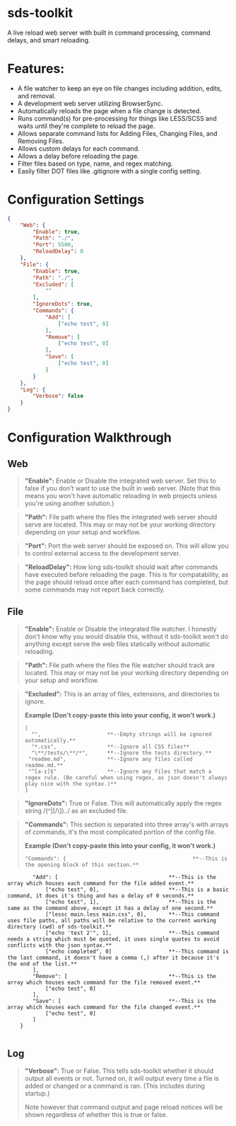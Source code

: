 # sds-toolkit

A live reload web server with built in command processing, command delays, and smart reloading.

# Features:

 - A file watcher to keep an eye on file changes including addition, edits, and removal.
 - A development web server utilizing BrowserSync.
 - Automatically reloads the page when a file change is detected.
 - Runs command(s) for pre-processing for things like LESS/SCSS and waits until they're complete to reload the page.
 - Allows separate command lists for Adding Files, Changing Files, and Removing Files.
 - Allows custom delays for each command.
 - Allows a delay before reloading the page.
 - Filter files based on type, name, and regex matching.
 - Easily filter DOT files like .gitignore with a single config setting.


# Configuration Settings


```json
{
    "Web": {
        "Enable": true,
        "Path": "./",
        "Port": 5500,
        "ReloadDelay": 0
    },
    "File": {
        "Enable": true,
        "Path": "./",
        "Excluded": [
            ""
        ],
        "IgnoreDots": true,
        "Commands": {
            "Add": [
                ["echo test", 0]
            ],
            "Remove": [
                ["echo test", 0]
            ],
            "Save": [
                ["echo test", 0]
            ]
        }
    },
    "Log": {
        "Verbose": false
    }
}
```

# Configuration Walkthrough

**Web**
---

> **"Enable":**
> Enable or Disable the integrated web server. Set this to false if you don't want to use the built in web server. (Note that this means you won't have automatic reloading in web projects unless you're using another solution.)

> **"Path":**
> File path where the files the integrated web server should serve are located. This may or may not be your working directory depending on your setup and workflow.

> **"Port":**
> Port the web server should be exposed on. This will allow you to control external access to the development server.

> **"ReloadDelay":**
> How long sds-toolkit should wait after commands have executed before reloading the page. This is for compatability, as the page should reload once after each command has completed, but some commands may not report back correctly.

**File**
---

> **"Enable":**
> Enable or Disable the integrated file watcher. I honestly don't know why you would disable this, without it sds-toolkit won't do anything except serve the web files statically without automatic reloading.

> **"Path":**
> File path where the files the file watcher should track are located. This may or may not be your working directory depending on your setup and workflow.

> **"Excluded":**
> This is an array of files, extensions, and directories to ignore.
> 
> **Example (Don't copy-paste this into your config, it won't work.)**
> ```
> [
>   "",                     **--Empty strings will be ignored automatically.**
>   "*.css",                **--Ignore all CSS files**
>   "\**/tests/\**/*",      **--Ignore the tests directory.**
>  "readme.md",             **--Ignore any files called readme.md.**
>  "^[a-z]$"                **--Ignore any files that match a regex rule. (Be careful when using regex, as json doesn't always play nice with the syntax.)**
> ]
> ```

> **"IgnoreDots":**
> True or False. This will automatically apply the regex string /(^|[\/\\])\../ as an excluded file.

> **"Commands":**
> This section is separated into three array's with arrays of commands, it's the most complicated portion of the config file.
> 
> **Example (Don't copy-paste this into your config, it won't work.)**
> ```
> "Commands": {                                        **--This is the opening block of this section.**
            "Add": [                                   **--This is the array which houses each command for the file added event.**
                ["echo test", 0],                      **--This is a basic command, it does it's thing and has a delay of 0 seconds.**
                ["echo test", 1],                      **--This is the same as the command above, except it has a delay of one second.**
                ["lessc main.less main.css", 0],       **--This command uses file paths, all paths will be relative to the current working directory (cwd) of sds-toolkit.**
                ["echo 'test 2'", 1],                  **--This command needs a string which must be quoted, it uses single quotes to avoid conflicts with the json syntax.**
                ["echo completed", 0]                  **--This command is the last command, it doesn't have a comma (,) after it because it's the end of the list.**
            ],
            "Remove": [                                **--This is the array which houses each command for the file removed event.**
                ["echo test", 0]
            ],
            "Save": [                                  **--This is the array which houses each command for the file changed event.**
                ["echo test", 0]
            ]
        }
> ```

**Log**
---

> **"Verbose":**
> True or False. This tells sds-toolkit whether it should output all events or not. Turned on, it will output every time a file is added or changed or a command is ran. (This includes during startup.)
> 
> Note however that command output and page reload notices will be shown regardless of whether this is true or false.